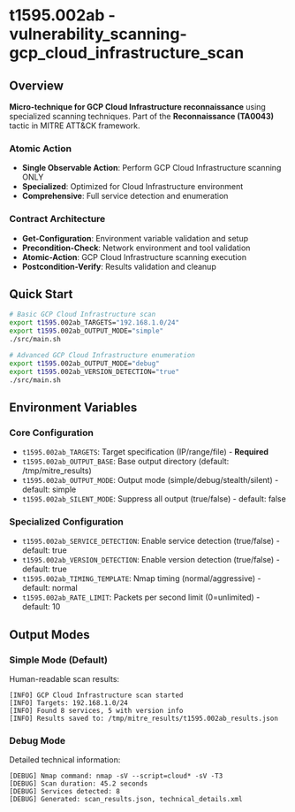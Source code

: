 # t1595.002ab - vulnerability_scanning-gcp_cloud_infrastructure_scan

## Overview
**Micro-technique for GCP Cloud Infrastructure reconnaissance** using specialized scanning techniques. Part of the **Reconnaissance (TA0043)** tactic in MITRE ATT&CK framework.

### Atomic Action
- **Single Observable Action**: Perform GCP Cloud Infrastructure scanning ONLY
- **Specialized**: Optimized for Cloud Infrastructure environment
- **Comprehensive**: Full service detection and enumeration

### Contract Architecture
- **Get-Configuration**: Environment variable validation and setup
- **Precondition-Check**: Network environment and tool validation
- **Atomic-Action**: GCP Cloud Infrastructure scanning execution
- **Postcondition-Verify**: Results validation and cleanup

## Quick Start
```bash
# Basic GCP Cloud Infrastructure scan
export t1595.002ab_TARGETS="192.168.1.0/24"
export t1595.002ab_OUTPUT_MODE="simple"
./src/main.sh

# Advanced GCP Cloud Infrastructure enumeration
export t1595.002ab_OUTPUT_MODE="debug"
export t1595.002ab_VERSION_DETECTION="true"
./src/main.sh
```

## Environment Variables

### Core Configuration
- `t1595.002ab_TARGETS`: Target specification (IP/range/file) - **Required**
- `t1595.002ab_OUTPUT_BASE`: Base output directory (default: /tmp/mitre_results)
- `t1595.002ab_OUTPUT_MODE`: Output mode (simple/debug/stealth/silent) - default: simple
- `t1595.002ab_SILENT_MODE`: Suppress all output (true/false) - default: false

### Specialized Configuration
- `t1595.002ab_SERVICE_DETECTION`: Enable service detection (true/false) - default: true
- `t1595.002ab_VERSION_DETECTION`: Enable version detection (true/false) - default: true
- `t1595.002ab_TIMING_TEMPLATE`: Nmap timing (normal/aggressive) - default: normal
- `t1595.002ab_RATE_LIMIT`: Packets per second limit (0=unlimited) - default: 10

## Output Modes

### Simple Mode (Default)
Human-readable scan results:
```
[INFO] GCP Cloud Infrastructure scan started
[INFO] Targets: 192.168.1.0/24
[INFO] Found 8 services, 5 with version info
[INFO] Results saved to: /tmp/mitre_results/t1595.002ab_results.json
```

### Debug Mode
Detailed technical information:
```
[DEBUG] Nmap command: nmap -sV --script=cloud* -sV -T3
[DEBUG] Scan duration: 45.2 seconds
[DEBUG] Services detected: 8
[DEBUG] Generated: scan_results.json, technical_details.xml
```

